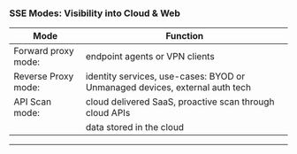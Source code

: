 
### SSE Modes: Visibility into Cloud & Web

| **Mode** | **Function** |
|--------------|------------------|
| Forward proxy mode:| endpoint agents or VPN clients|
| Reverse Proxy mode:| identity services, use-cases: BYOD or Unmanaged devices, external auth tech|
| API Scan mode:| cloud delivered SaaS, proactive scan through cloud APIs|
|               | data stored in the cloud|

---
